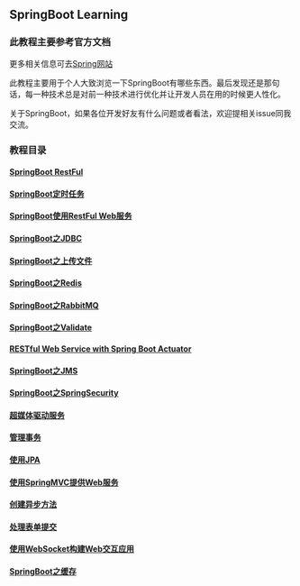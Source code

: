 ## SpringBoot Learning

### 此教程主要参考官方文档

更多相关信息可去[Spring网站](https://spring.io/)

此教程主要用于个人大致浏览一下SpringBoot有哪些东西。最后发现还是那句话，每一种技术总是对前一种技术进行优化并让开发人员在用的时候更人性化。

关于SpringBoot，如果各位开发好友有什么问题或者看法，欢迎提相关issue同我交流。

### 教程目录

#### [SpringBoot RestFul](https://github.com/developers-youcong/SpringBoot-Learning/tree/master/SpringBoot-Learning-01)

#### [SpringBoot定时任务](https://github.com/developers-youcong/SpringBoot-Learning/tree/master/SpringBoot-Learning-02)

#### [SpringBoot使用RestFul Web服务](https://github.com/developers-youcong/SpringBoot-Learning/tree/master/SpringBoot-Learning-03)

#### [SpringBoot之JDBC](https://github.com/developers-youcong/SpringBoot-Learning/tree/master/SpringBoot-Learning-04)

#### [SpringBoot之上传文件](https://github.com/developers-youcong/SpringBoot-Learning/tree/master/SpringBoot-Learning-05)


#### [SpringBoot之Redis](https://github.com/developers-youcong/SpringBoot-Learning/tree/master/SpringBoot-Learning-06)

#### [SpringBoot之RabbitMQ](https://github.com/developers-youcong/SpringBoot-Learning/tree/master/SpringBoot-Learning-07)


#### [SpringBoot之Validate](https://github.com/developers-youcong/SpringBoot-Learning/tree/master/SpringBoot-Learning-08)

#### [RESTful Web Service with Spring Boot Actuator](https://github.com/developers-youcong/SpringBoot-Learning/tree/master/SpringBoot-Learning-09)


#### [SpringBoot之JMS](https://github.com/developers-youcong/SpringBoot-Learning/tree/master/SpringBoot-Learning-10)

#### [SpringBoot之SpringSecurity](https://github.com/developers-youcong/SpringBoot-Learning/tree/master/SpringBoot-Learning-11)

#### [超媒体驱动服务](https://github.com/developers-youcong/SpringBoot-Learning/tree/master/SpringBoot-Learning-12)

#### [管理事务](https://github.com/developers-youcong/SpringBoot-Learning/tree/master/SpringBoot-Learning-13)

#### [使用JPA](https://github.com/developers-youcong/SpringBoot-Learning/tree/master/SpringBoot-Learning-14)

#### [使用SpringMVC提供Web服务](https://github.com/developers-youcong/SpringBoot-Learning/tree/master/SpringBoot-Learning-15)

#### [创建异步方法](https://github.com/developers-youcong/SpringBoot-Learning/tree/master/SpringBoot-Learning-16)

#### [处理表单提交](https://github.com/developers-youcong/SpringBoot-Learning/tree/master/SpringBoot-Learning-17)

#### [使用WebSocket构建Web交互应用](https://github.com/developers-youcong/SpringBoot-Learning/tree/master/SpringBoot-Learning-18)

#### [SpringBoot之缓存](https://github.com/developers-youcong/SpringBoot-Learning/tree/master/SpringBoot-Learning-19)


